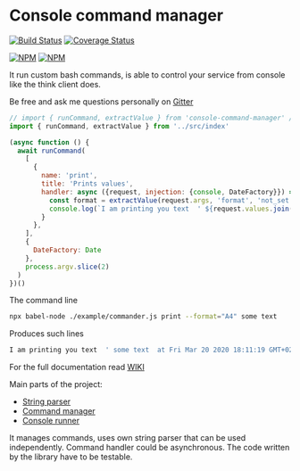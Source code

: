 # Console command manager
[![Build Status](https://travis-ci.org/vlikin/console.svg?branch=master)](https://travis-ci.org/vlikin/console)
[![Coverage Status](https://coveralls.io/repos/github/vlikin/console/badge.svg?branch=master)](https://coveralls.io/github/vlikin/console?branch=master)

[![NPM](https://nodei.co/npm/console-command-manager.png?downloads=true&downloadRank=true)](https://nodei.co/npm/console-command-manager/)
[![NPM](https://nodei.co/npm-dl/console-command-manager.png?months=9&height=3)](https://nodei.co/npm/console-command-manager/)

It run custom bash commands, is able to control your service from console like the think client does.

Be free and ask me questions personally on [Gitter](https://gitter.im/vlikin/Lobby)
```javascript
// import { runCommand, extractValue } from 'console-command-manager' // @todo Uncomment at the real case.
import { runCommand, extractValue } from '../src/index'

(async function () {
  await runCommand(
    [
      {
        name: 'print',
        title: 'Prints values',
        handler: async ({request, injection: {console, DateFactory}}) => {
          const format = extractValue(request.args, 'format', 'not_set')
          console.log(`I am printing you text  ' ${request.values.join(' ')}  at ${new DateFactory()} ' format - ${format}`)
        }
      },
    ],
    {
      DateFactory: Date
    },
    process.argv.slice(2)
  )
})()
```
The command line
```bash
npx babel-node ./example/commander.js print --format="A4" some text
```
Produces such lines
```bash
I am printing you text  ' some text  at Fri Mar 20 2020 18:11:19 GMT+0200 (Eastern European Standard Time) ' format - A4
```
For the full documentation read [WIKI](https://github.com/vlikin/console/wiki)

Main parts of the project:
* [String parser](https://github.com/vlikin/console/wiki/String-parser)
* [Command manager](https://github.com/vlikin/console/wiki/Command-manager)
* [Console runner](https://github.com/vlikin/console/wiki/Console-command-manager-implementation)

It manages commands, uses own string parser that can be used independently. Command handler could be asynchronous.
The code written by the library have to be testable.
